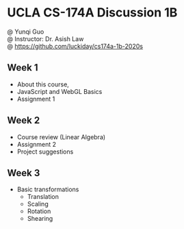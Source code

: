 # UCLA CS-174A Discussion 1B

@ Yunqi Guo\
@ Instructor: Dr. Asish Law\
@ https://github.com/luckiday/cs174a-1b-2020s


## Week 1

- About this course,
- JavaScript and WebGL Basics
- Assignment 1

## Week 2

- Course review (Linear Algebra)
- Assignment 2
- Project suggestions

## Week 3

- Basic transformations
  - Translation
  - Scaling
  - Rotation
  - Shearing